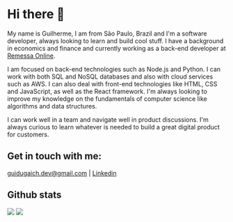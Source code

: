 # Hi there 👋

My name is Guilherme, I am from São Paulo, Brazil and I'm a software developer, always looking to learn and build cool stuff. I have a background in economics and finance and currently working as a back-end developer at [Remessa Online](https://www.remessaonline.com.br/).

I am focused on back-end technologies such as Node.js and Python. I can work with both SQL and NoSQL databases and also with cloud services such as AWS. I can also deal with front-end technologies like HTML, CSS and JavaScript, as well as the React framework. I'm always looking to improve my knowledge on the fundamentals of computer science like algorithms and data structures.

I can work well in a team and navigate well in product discussions. I'm always curious to learn whatever is needed to build a great digital product for customers.

## Get in touch with me: 
guidugaich.dev@gmail.com | [Linkedin](https://www.linkedin.com/in/guidugaich/)

## Github stats
<img src="https://github-readme-stats.vercel.app/api/?username=guidugaich" />
<img src="https://github-readme-stats.vercel.app/api/top-langs/?username=guidugaich" />





